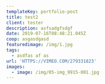 ```yaml
---
templateKey: portfolio-post
title: test2
client: tester
description: asfsadgfsdgf
date: 2019-07-16T08:48:21.045Z
coop: asgasdgasd
featuredimage: /img/1.jpg
tags:
  - asdfas af as
url: 'HTTPS://VIMEO.COM/279331823'
images:
  - image: /img/05-img_9915-001.jpg
---
```



